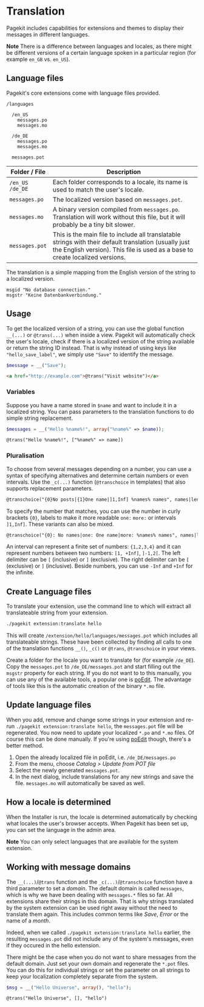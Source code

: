 # Translation

<p class="uk-article-lead">Pagekit includes capabilities for extensions and themes to display their messages in different languages.</p>

**Note** There is a difference between languages and locales, as there might be different versions of a certain language spoken in a particular region (for example `en_GB` vs. `en_US`).

## Language files

Pagekit's core extensions come with language files provided.

```
/languages

  /en_US
    messages.po
    messages.mo

  /de_DE
    messages.po
    messages.mo

  messages.pot
```

| Folder / File  | Description |
|----------------|-------------|
| `/en_US` <br> `/de_DE`           | Each folder corresponds to a locale, its name is used to match the user's locale. |
| `messages.po`                    | The localized version based on `messages.pot`. |
| `messages.mo`                    | A binary version compiled from `messages.po`. Translation will work without this file, but it will probably be a tiny bit slower. |
| `messages.pot`                   | This is the main file to include all translatable strings with their default translation (usually just the English version). This file is used as a base to create localized versions. |

The translation is a simple mapping from the English version of the string to a localized version.

```
msgid "No database connection."
msgstr "Keine Datenbankverbindung."
```


## Usage

To get the localized version of a string, you can use the global function `__(...)` or `@trans(...)` when inside a view. Pagekit will automatically check the user's locale, check if there is a localized version of the string available or return the string ID instead. That is why instead of using keys like `"hello_save_label"`, we simply use `"Save"` to identify the message.

```PHP
$message = __("Save");
```

```HTML
<a href="http://example.com">@trans("Visit website")</a>
```

### Variables

Suppose you have a name stored in `$name` and want to include it in a localized string. You can pass parameters to the translation functions to do simple string replacement.

```PHP
$messages = __("Hello %name%!", array("%name%" => $name));
```


```HTML
@trans("Hello %name%!", ["%name%" => name])
```

### Pluralisation

To choose from several messages depending on a number, you can use a syntax of specifying alternatives and determine certain numbers or even intervals. Use the `_c(...)` function (`@†ranschoice` in templates) that also supports replacement parameters.

```HTML
@transchoice("{0}No posts|{1}One name|]1,Inf] %names% names", names|length, ["%names%" => names|length])
```

To specify the number that matches, you can use the number in curly brackets `{0}`, labels to make it more readable `one:` `more:` or intervals `]1,Inf]`. These variants can also be mixed.

```HTML
@transchoice("{0}: No names|one: One name|more: %names% names", names|length, ["%names%" => names|length])
```

An interval can represent a finite set of numbers: `{1,2,3,4}` and it can represent numbers between two numbers: `[1, +Inf]`, `]-1,2[`. The left delimiter can be `[` (inclusive) or `]` (exclusive). The right delimiter can be `[` (exclusive) or `]` (inclusive). Beside numbers, you can use `-Inf` and `+Inf` for the infinite.

## Create Language files

To translate your extension, use the command line to which will extract all translateable string from your extension.

```bash
./pagekit extension:translate hello
```

This will create `/extension/hello/languages/messages.pot` which includes all translateable strings. These have been collected by finding all calls to one of the translation functions `__()`, `_c()` or `@trans`, `@transchoice` in your views.

Create a folder for the locale you want to translate for (for example `/de_DE`). Copy the `messages.pot` to `/de_DE/messages.pot` and start filling out the `msgstr` property for each string. If you do not want to to this manually, you can use any of the available tools, a popular one is [poEdit](http://www.poedit.net/). The advantage of tools like this is the automatic creation of the binary `*.mo` file.

## Update language files

When you add, remove and change some strings in your extension and re-run `./pagekit extension:translate hello`, the `messages.pot` file will be regenerated. You now need to update your localized `*.po` and `*.mo` files. Of course this can be done manually. If you're using [poEdit](http://www.poedit.net/) though, there's a better method.

1. Open the already localized file in poEdit, i.e. `/de_DE/messages.po`
2. From the menu, choose *Catalog > Update from POT file*
3. Select the newly generated `messages.pot`. 
4. In the next dialog, include translations for any new strings and save the file. `messages.mo` will automatically be saved as well.

## How a locale is determined

When the Installer is run, the locale is determined automatically by checking what locales the user's browser accepts. When Pagekit has been set up, you can set the language in the admin area. 

**Note** You can only select languages that are available for the system extension.

## Working with message domains

The `__(...)`/`@trans` function and the `_c(...)`/`@transchoice` function have a third parameter to set a *domain*. The default domain is called `messages`, which is why we have been dealing with `messages.*` files so far. All extensions share their strings in this domain. That is why strings translated by the system extension can be used right away without the need to translate them again. This includes common terms like *Save*, *Error* or the name of a *month*.

Indeed, when we called `./pagekit extension:translate hello` earlier, the resulting `messages.pot` did not include any of the system's messages, even if they occured in the hello extension.

There might be the case when you do not want to share messages from the default domain. Just set your own domain and regenerate the `*.pot` files. You can do this for individual strings or set the parameter on all strings to keep your localization completely separate from the system.

```PHP
$msg = __("Hello Universe", array(), "hello");
```


```
@trans("Hello Universe", [], "hello")
```
